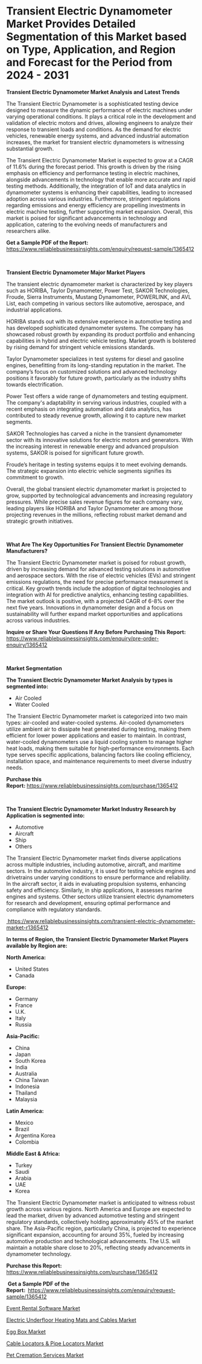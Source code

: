 <p><h1>Transient Electric Dynamometer Market Provides Detailed Segmentation of this Market based on Type, Application, and Region and Forecast for the Period from 2024 - 2031</h1></p><p><strong>Transient Electric Dynamometer Market Analysis and Latest Trends</strong></p>
<p><p>The Transient Electric Dynamometer is a sophisticated testing device designed to measure the dynamic performance of electric machines under varying operational conditions. It plays a critical role in the development and validation of electric motors and drives, allowing engineers to analyze their response to transient loads and conditions. As the demand for electric vehicles, renewable energy systems, and advanced industrial automation increases, the market for transient electric dynamometers is witnessing substantial growth.</p><p>The Transient Electric Dynamometer Market is expected to grow at a CAGR of 11.6% during the forecast period. This growth is driven by the rising emphasis on efficiency and performance testing in electric machines, alongside advancements in technology that enable more accurate and rapid testing methods. Additionally, the integration of IoT and data analytics in dynamometer systems is enhancing their capabilities, leading to increased adoption across various industries. Furthermore, stringent regulations regarding emissions and energy efficiency are propelling investments in electric machine testing, further supporting market expansion. Overall, this market is poised for significant advancements in technology and application, catering to the evolving needs of manufacturers and researchers alike.</p></p>
<p><strong>Get a Sample PDF of the Report:&nbsp;</strong> <a href="https://www.reliablebusinessinsights.com/enquiry/request-sample/1365412?utm_campaign=60&utm_medium=2&utm_source=Github&utm_content=ia&utm_term=06122024&utm_id=transient-electric-dynamometer">https://www.reliablebusinessinsights.com/enquiry/request-sample/1365412</a></p>
<p>&nbsp;</p>
<p><strong>Transient Electric Dynamometer Major Market Players</strong></p>
<p><p>The transient electric dynamometer market is characterized by key players such as HORIBA, Taylor Dynamometer, Power Test, SAKOR Technologies, Froude, Sierra Instruments, Mustang Dynamometer, POWERLINK, and AVL List, each competing in various sectors like automotive, aerospace, and industrial applications.</p><p>HORIBA stands out with its extensive experience in automotive testing and has developed sophisticated dynamometer systems. The company has showcased robust growth by expanding its product portfolio and enhancing capabilities in hybrid and electric vehicle testing. Market growth is bolstered by rising demand for stringent vehicle emissions standards.</p><p>Taylor Dynamometer specializes in test systems for diesel and gasoline engines, benefitting from its long-standing reputation in the market. The company’s focus on customized solutions and advanced technology positions it favorably for future growth, particularly as the industry shifts towards electrification.</p><p>Power Test offers a wide range of dynamometers and testing equipment. The company's adaptability in serving various industries, coupled with a recent emphasis on integrating automation and data analytics, has contributed to steady revenue growth, allowing it to capture new market segments.</p><p>SAKOR Technologies has carved a niche in the transient dynamometer sector with its innovative solutions for electric motors and generators. With the increasing interest in renewable energy and advanced propulsion systems, SAKOR is poised for significant future growth.</p><p>Froude’s heritage in testing systems equips it to meet evolving demands. The strategic expansion into electric vehicle segments signifies its commitment to growth.</p><p>Overall, the global transient electric dynamometer market is projected to grow, supported by technological advancements and increasing regulatory pressures. While precise sales revenue figures for each company vary, leading players like HORIBA and Taylor Dynamometer are among those projecting revenues in the millions, reflecting robust market demand and strategic growth initiatives.</p></p>
<p>&nbsp;</p>
<p><strong>What Are The Key Opportunities For Transient Electric Dynamometer Manufacturers?</strong></p>
<p><p>The Transient Electric Dynamometer market is poised for robust growth, driven by increasing demand for advanced testing solutions in automotive and aerospace sectors. With the rise of electric vehicles (EVs) and stringent emissions regulations, the need for precise performance measurement is critical. Key growth trends include the adoption of digital technologies and integration with AI for predictive analytics, enhancing testing capabilities. The market outlook is positive, with a projected CAGR of 6-8% over the next five years. Innovations in dynamometer design and a focus on sustainability will further expand market opportunities and applications across various industries.</p></p>
<p><strong>Inquire or Share Your Questions If Any Before Purchasing This Report:</strong> <a href="https://www.reliablebusinessinsights.com/enquiry/pre-order-enquiry/1365412?utm_campaign=60&utm_medium=2&utm_source=Github&utm_content=ia&utm_term=06122024&utm_id=transient-electric-dynamometer">https://www.reliablebusinessinsights.com/enquiry/pre-order-enquiry/1365412</a></p>
<p>&nbsp;</p>
<p><strong>Market Segmentation</strong></p>
<p><strong>The Transient Electric Dynamometer Market Analysis by types is segmented into:</strong></p>
<p><ul><li>Air Cooled</li><li>Water Cooled</li></ul></p>
<p><p>The Transient Electric Dynamometer market is categorized into two main types: air-cooled and water-cooled systems. Air-cooled dynamometers utilize ambient air to dissipate heat generated during testing, making them efficient for lower power applications and easier to maintain. In contrast, water-cooled dynamometers use a liquid cooling system to manage higher heat loads, making them suitable for high-performance environments. Each type serves specific applications, balancing factors like cooling efficiency, installation space, and maintenance requirements to meet diverse industry needs.</p></p>
<p><strong>Purchase this Report:&nbsp;</strong><a href="https://www.reliablebusinessinsights.com/purchase/1365412?utm_campaign=60&utm_medium=2&utm_source=Github&utm_content=ia&utm_term=06122024&utm_id=transient-electric-dynamometer">https://www.reliablebusinessinsights.com/purchase/1365412</a></p>
<p>&nbsp;</p>
<p><strong>The Transient Electric Dynamometer Market Industry Research by Application is segmented into:</strong></p>
<p><ul><li>Automotive</li><li>Aircraft</li><li>Ship</li><li>Others</li></ul></p>
<p><p>The Transient Electric Dynamometer market finds diverse applications across multiple industries, including automotive, aircraft, and maritime sectors. In the automotive industry, it is used for testing vehicle engines and drivetrains under varying conditions to ensure performance and reliability. In the aircraft sector, it aids in evaluating propulsion systems, enhancing safety and efficiency. Similarly, in ship applications, it assesses marine engines and systems. Other sectors utilize transient electric dynamometers for research and development, ensuring optimal performance and compliance with regulatory standards.</p></p>
<p><a href="https://www.reliablebusinessinsights.com/transient-electric-dynamometer-market-r1365412?utm_campaign=60&utm_medium=2&utm_source=Github&utm_content=ia&utm_term=06122024&utm_id=transient-electric-dynamometer">&nbsp;https://www.reliablebusinessinsights.com/transient-electric-dynamometer-market-r1365412</a></p>
<p><strong>In terms of Region, the Transient Electric Dynamometer Market Players available by Region are:</strong></p>
<p>
    <p> <strong> North America: </strong>
        <ul>
            <li>United States</li>
            <li>Canada</li>
        </ul>
        </p> 
    <p> <strong> Europe: </strong>
        <ul>
            <li>Germany</li>
            <li>France</li>
            <li>U.K.</li>
            <li>Italy</li>
            <li>Russia</li>
        </ul>
        </p> 
    <p> <strong> Asia-Pacific: </strong>
        <ul>
            <li>China</li>
            <li>Japan</li>
            <li>South Korea</li>
            <li>India</li>
            <li>Australia</li>
            <li>China Taiwan</li>
            <li>Indonesia</li>
            <li>Thailand</li>
            <li>Malaysia</li>
        </ul>
        </p> 
    <p> <strong> Latin America: </strong>
        <ul>
            <li>Mexico</li>
            <li>Brazil</li>
            <li>Argentina Korea</li>
            <li>Colombia</li>
        </ul>
        </p> 
    <p> <strong> Middle East & Africa: </strong>
        <ul>
            <li>Turkey</li>
            <li>Saudi</li>
            <li>Arabia</li>
            <li>UAE</li>
            <li>Korea</li>
        </ul>
    </p>
    </p>
<p><p>The Transient Electric Dynamometer market is anticipated to witness robust growth across various regions. North America and Europe are expected to lead the market, driven by advanced automotive testing and stringent regulatory standards, collectively holding approximately 45% of the market share. The Asia-Pacific region, particularly China, is projected to experience significant expansion, accounting for around 35%, fueled by increasing automotive production and technological advancements. The U.S. will maintain a notable share close to 20%, reflecting steady advancements in dynamometer technology.</p></p>
<p><strong>Purchase this Report: </strong><a href="https://www.reliablebusinessinsights.com/purchase/1365412?utm_campaign=60&utm_medium=2&utm_source=Github&utm_content=ia&utm_term=06122024&utm_id=transient-electric-dynamometer">https://www.reliablebusinessinsights.com/purchase/1365412</a></p>
<p>&nbsp;<strong>Get a Sample PDF of the Report:&nbsp;&nbsp;</strong><a href="https://www.reliablebusinessinsights.com/enquiry/request-sample/1365412?utm_campaign=60&utm_medium=2&utm_source=Github&utm_content=ia&utm_term=06122024&utm_id=transient-electric-dynamometer">https://www.reliablebusinessinsights.com/enquiry/request-sample/1365412</a></p>
<p><strong></strong></p>
<p><p><a href="https://issuu.com/reportprime-2/docs/event-rental-software-market-size-2030.pptx?utm_campaign=60&utm_medium=2&utm_source=Github&utm_content=ia&utm_term=06122024&utm_id=transient-electric-dynamometer">Event Rental Software Market</a></p><p><a href="https://github.com/AshrafKhan865/Market-Research-Report-List-1/blob/main/electric-underfloor-heating-mats-and-cables-market.md?utm_campaign=60&utm_medium=2&utm_source=Github&utm_content=ia&utm_term=06122024&utm_id=transient-electric-dynamometer">Electric Underfloor Heating Mats and Cables Market</a></p><p><a href="https://www.linkedin.com/pulse/egg-box-market-analysis-report-predicts-trends-growth-from-hzfle?utm_campaign=60&utm_medium=2&utm_source=Github&utm_content=ia&utm_term=06122024&utm_id=transient-electric-dynamometer">Egg Box Market</a></p><p><a href="https://github.com/gullattedenna/Market-Research-Report-List-1/blob/main/cable-locators-pipe-locators-market.md?utm_campaign=60&utm_medium=2&utm_source=Github&utm_content=ia&utm_term=06122024&utm_id=transient-electric-dynamometer">Cable Locators & Pipe Locators Market</a></p><p><a href="https://issuu.com/reportprime-2/docs/pet-cremation-services-market-size-2030.pptx?utm_campaign=60&utm_medium=2&utm_source=Github&utm_content=ia&utm_term=06122024&utm_id=transient-electric-dynamometer">Pet Cremation Services Market</a></p></p>